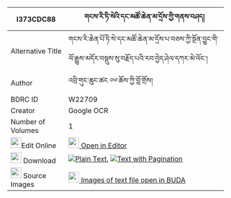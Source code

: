 |I373CDC88|གངས་རི་ཏི་སེའི་དང་མཚོ་ཆེན་མ་དྲོས་ཀྱི་གནས་བཤད། 
| --- | --- 
|Alternative Title |གངས་རི་ཆེན་པོ་ཏི་སེ་དང་མཚོ་ཆེན་མ་དྲོས་པ་བཅས་ཀྱི་སྔོན་བྱུང་གི་ལོ་རྒྱུས་མདོར་བསྡུས་སུ་བརྗོད་པའི་རབ་བྱེད་ཤེལ་དཀར་མེ་ལོང་།
|Author| འབྲི་གུང་ཆུང་ཚང ༠༦་ཆོས་ཀྱི་བློ་གྲོས།
|BDRC ID | W22709
|Creator | Google OCR
|Number of Volumes| 1
|<img width="25" src="https://img.icons8.com/color/25/000000/edit-property.png">Edit Online| [<img width="25" src="https://avatars.githubusercontent.com/u/45091458?s=200&v=4"> Open in Editor](http://editor.openpecha.org/I373CDC88)
|<img width="25" src="https://img.icons8.com/fluent/48/000000/download-2.png"/>  Download | [![](https://img.icons8.com/color/20/000000/txt.png)Plain Text](https://github.com/Openpecha/I373CDC88/releases/download/v1/gangri_tise_i_dang_tsochen_ma__plain_I373CDC88.zip), [![](https://img.icons8.com/color/20/000000/txt.png)Text with Pagination](https://github.com/Openpecha/I373CDC88/releases/download/v1/gangri_tise_i_dang_tsochen_ma__pages_I373CDC88.zip)
|<img width="25" src="https://img.icons8.com/plasticine/100/000000/pictures-folder.png"/>  Source Images | [<img width="25" src="https://library.bdrc.io/icons/BUDA-small.svg"> Images of text file open in BUDA](https://library.bdrc.io/show/bdr:W22709)